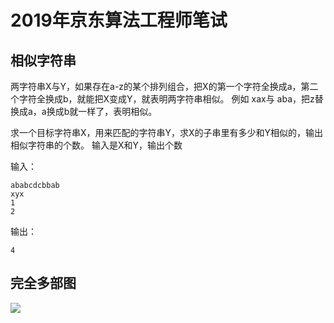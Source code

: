 # 2019年京东算法工程师笔试

## 相似字符串

两字符串X与Y，如果存在a-z的某个排列组合，把X的第一个字符全换成a，第二个字符全换成b，就能把X变成Y，就表明两字符串相似。 
例如 xax与 aba，把z替换成a，a换成b就一样了，表明相似。 

求一个目标字符串X，用来匹配的字符串Y，求X的子串里有多少和Y相似的，输出相似字符串的个数。 
输入是X和Y，输出个数 

输入：
```$xslt
ababcdcbbab
xyx
1
2
```

输出：
```$xslt
4
```



## 完全多部图

![](![](https://ws1.sinaimg.cn/mw690/0061W3qMly1fv73nfgqmej30rj0madgl.jpg))
